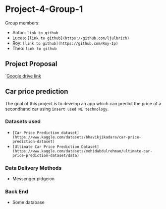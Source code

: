 # Project-4-Group-1

Group members:

* Anton: `link to github`
* Lucas: `[link to github](https://github.com/ljulbrich)`
* Roy: `[link to github](https://github.com/Roy-Ip)`
* Theo: `link to github`

## Project Proposal

`[Google drive link](https://docs.google.com/document/d/1Ol1J2J28xPfOGt4Mhp_1h59lXy09CLNFtk_UX-2BcWE/edit#heading=h.z6ne0og04bp5)

## Car price prediction

The goal of this project is to develop an app which can predict the price of a secondhand car using `insert used ML technology`.

### Datasets used

* `[Car Price Prediction dataset](https://www.kaggle.com/datasets/bhavikjikadara/car-price-prediction-dataset)`
* `[Ultimate Car Price Prediction Dataset](https://www.kaggle.com/datasets/mohidabdulrehman/ultimate-car-price-prediction-dataset/data)`


### Data Delivery Methods

* Messenger pidgeion

### Back End

* Some database
